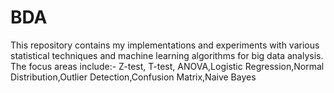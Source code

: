 # BDA
This repository contains my implementations and experiments with various statistical techniques and machine learning algorithms for big data analysis. The focus areas include:- Z-test, T-test, ANOVA,Logistic Regression,Normal Distribution,Outlier Detection,Confusion Matrix,Naive Bayes
